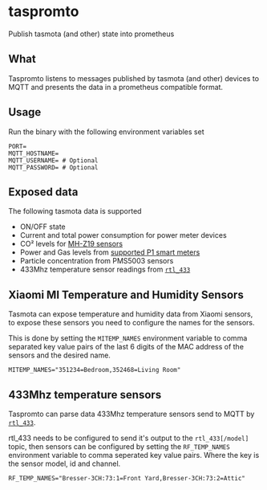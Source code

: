 # taspromto

Publish tasmota (and other) state into prometheus

## What

Taspromto listens to messages published by tasmota (and other) devices to MQTT and presents the data in a prometheus
compatible
format.

## Usage

Run the binary with the following environment variables set

```dotenv
PORT=
MQTT_HOSTNAME=
MQTT_USERNAME= # Optional
MQTT_PASSWORD= # Optional
```

## Exposed data

The following tasmota data is supported

- ON/OFF state
- Current and total power consumption for power meter devices
- CO² levels for [MH-Z19 sensors](https://tasmota.github.io/docs/MH-Z19B/)
- Power and Gas levels from [supported P1 smart meters](https://tasmota.github.io/docs/Smart-Meter-Interface/)
- Particle concentration from PMS5003 sensors
- 433Mhz temperature sensor readings from [`rtl_433`](https://github.com/merbanan/rtl_433)

## Xiaomi MI Temperature and Humidity Sensors

Tasmota can expose temperature and humidity data from Xiaomi sensors, to expose these sensors you need to configure the
names for the sensors.

This is done by setting the `MITEMP_NAMES` environment variable to comma separated key value pairs of the last 6 digits
of the MAC address of the sensors and the desired name.

```dotenv
MITEMP_NAMES="351234=Bedroom,352468=Living Room"
```

## 433Mhz temperature sensors

Taspromto can parse data 433Mhz temperature sensors send to MQTT by [`rtl_433`](https://github.com/merbanan/rtl_433).

rtl_433 needs to be configured to send it's output to the `rtl_433[/model]` topic, then sensors can be configured by
setting
the `RF_TEMP_NAMES` environment variable to comma seperated key value pairs. Where the key is the sensor model, id and
channel.

```dotenv
RF_TEMP_NAMES="Bresser-3CH:73:1=Front Yard,Bresser-3CH:73:2=Attic"
```